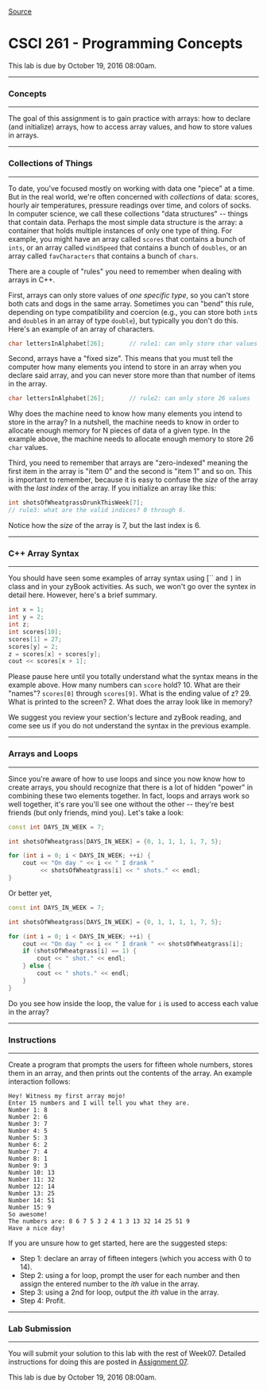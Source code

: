 
[Source](http://eecs.mines.edu/Courses/csci261/labs/lab7a.php "Permalink to CSCI 261 - Programming Concepts")

# CSCI 261 - Programming Concepts

This lab is due by October 19, 2016 08:00am.

  

* * *

### Concepts

* * *

The goal of this assignment is to gain practice with arrays: how to declare (and initialize) arrays, how to access array values, and how to store values in arrays.

  

* * *

### Collections of Things

* * *

To date, you've focused mostly on working with data one "piece" at a time. But in the real world, we're often concerned with _collections_ of data: scores, hourly air temperatures, pressure readings over time, and colors of socks. In computer science, we call these collections "data structures" -- things that contain data. Perhaps the most simple data structure is the array: a container that holds multiple instances of only one type of thing. For example, you might have an array called `scores` that contains a bunch of `ints`, or an array called `windSpeed` that contains a bunch of `doubles`, or an array called `favCharacters` that contains a bunch of `chars`.

There are a couple of "rules" you need to remember when dealing with arrays in C++.

First, arrays can only store values of _one specific type_, so you can't store both cats and dogs in the same array. Sometimes you can "bend" this rule, depending on type compatibility and coercion (e.g., you can store both `int`s and `double`s in an array of type `double`), but typically you  don't do this. Here's an example of an array of characters.

```cpp
char lettersInAlphabet[26];       // rule1: can only store char values
```

Second, arrays have a "fixed size". This means that you must tell the computer how many elements you intend to store in an array when you declare said array, and you can never store more than that number of items in the array.

```cpp
char lettersInAlphabet[26];       // rule2: can only store 26 values
```

Why does the machine need to know how many elements you intend to store in the array? In a nutshell, the machine needs to know in order to allocate enough memory for N pieces of data of a given type. In the example above, the machine needs to allocate enough memory to store 26 `char` values.

Third, you need to remember that arrays are "zero-indexed" meaning the first item in the array is "item 0" and the second is "item 1" and so on. This is important to remember, because it is easy to confuse the _size_ of the array with the _last index_ of the array. If you initialize an array like this:

```cpp
int shotsOfWheatgrassDrunkThisWeek[7];       
// rule3: what are the valid indices? 0 through 6.
```

Notice how the _size_ of the array is 7, but the last index is 6.

* * *

### C++ Array Syntax
* * *

You should have seen some examples of array syntax using [`` and `]` in class and in your zyBook activities. As such, we won't go over the syntex in detail here. However, here's a brief summary.

```cpp 
int x = 1;
int y = 2;
int z;
int scores[10];
scores[1] = 27;
scores[y] = 2;
z = scores[x] + scores[y];
cout << scores[x + 1];
```

Please pause here until you totally understand what the syntax means in the example above. How many numbers can `score` hold? 10. What are their "names"? `scores[0]` through `scores[9]`. What is the ending value of z? 29. What is printed to the screen? 2. What does the array look like in memory?

  

We suggest you review your section's lecture and zyBook reading, and come see us if you do not understand the syntax in the previous example.

  

* * *

### Arrays and Loops

* * *

Since you're aware of how to use loops and since you now know how to create arrays, you should recognize that there is a lot of hidden "power" in combining these two elements together. In fact, loops and arrays work so well together, it's rare you'll see one without the other -- they're best friends (but only friends, mind you). Let's take a look:

```cpp
const int DAYS_IN_WEEK = 7;

int shotsOfWheatgrass[DAYS_IN_WEEK] = {0, 1, 1, 1, 1, 7, 5};

for (int i = 0; i < DAYS_IN_WEEK; ++i) {
    cout << "On day " << i << " I drank "
         << shotsOfWheatgrass[i] << " shots." << endl;
}
```

Or better yet,

```cpp
const int DAYS_IN_WEEK = 7;

int shotsOfWheatgrass[DAYS_IN_WEEK] = {0, 1, 1, 1, 1, 7, 5};

for (int i = 0; i < DAYS_IN_WEEK; ++i) {
    cout << "On day " << i << " I drank " << shotsOfWheatgrass[i];
    if (shotsOfWheatgrass[i] == 1) {
        cout << " shot." << endl;
    } else {
        cout << " shots." << endl;
    }
}
```

Do you see how inside the loop, the value for `i` is used to access each value in the array?

  

* * *

### Instructions

* * *

Create a program that prompts the users for fifteen whole numbers, stores them in an array, and then prints out the contents of the array. An example interaction follows:
```
Hey! Witness my first array mojo!  
Enter 15 numbers and I will tell you what they are.  
Number 1: 8  
Number 2: 6  
Number 3: 7  
Number 4: 5  
Number 5: 3  
Number 6: 2  
Number 7: 4  
Number 8: 1  
Number 9: 3  
Number 10: 13  
Number 11: 32  
Number 12: 14  
Number 13: 25  
Number 14: 51  
Number 15: 9  
So awesome!  
The numbers are: 8 6 7 5 3 2 4 1 3 13 32 14 25 51 9  
Have a nice day!
```
  

If you are unsure how to get started, here are the suggested steps:   

* Step 1: declare an array of fifteen integers (which you access with 0 to 14).
* Step 2: using a for loop, prompt the user for each number and then assign the  entered number to the _ith_ value in the array.
* Step 3: using a 2nd for loop, output the _ith_ value in the array.
* Step 4: Profit.

  

* * *

### Lab Submission

* * *

  

You will submit your solution to this lab with the rest of Week07. Detailed instructions for doing this are posted in [Assignment 07][1].

This lab is due by October 19, 2016 08:00am.

[1]: ../homework/hw7.php
  
